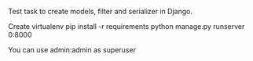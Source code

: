 Test task to create models, filter and serializer in Django.

Create virtualenv
pip install -r requirements
python manage.py runserver 0:8000

You can use admin:admin as superuser
